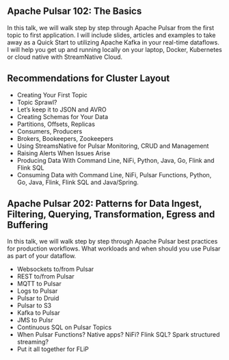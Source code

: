 ## Apache Pulsar 102:  The Basics 

In this talk, we will walk step by step through Apache Pulsar from the first topic to first application.   I will include slides, articles and examples to 
take away as a Quick Start to utilizing Apache Kafka in your real-time dataflows.   I will help you get up and running locally on your laptop, 
Docker, Kubernetes or cloud native with StreamNative Cloud.

## Recommendations for Cluster Layout

* Creating Your First Topic
* Topic Sprawl?
* Let’s keep it to JSON and AVRO
* Creating Schemas for Your Data
* Partitions, Offsets, Replicas
* Consumers, Producers
* Brokers, Bookeepers, Zookeepers
* Using StreamsNative for Pulsar Monitoring, CRUD and Management
* Raising Alerts When Issues Arise
* Producing Data With Command Line, NiFi, Python, Java, Go, Flink and Flink SQL
* Consuming Data with Command Line, NiFi, Pulsar Functions, Python, Go, Java, Flink, Flink SQL and Java/Spring.

## Apache Pulsar 202:  Patterns for Data Ingest, Filtering, Querying, Transformation, Egress and Buffering

In this talk, we will walk step by step through Apache Pulsar best practices for production workflows.   What workloads and when should you use 
Pulsar as part of your dataflow.

* Websockets to/from Pulsar
* REST to/from Pulsar
* MQTT to Pulsar 
* Logs to Pulsar
* Pulsar to Druid
* Pulsar to S3
* Kafka to Pulsar
* JMS to Pulsr
* Continuous SQL on Pulsar Topics
* When Pulsar Functions?   Native apps?   NiFi?   Flink SQL?  Spark structured streaming?
* Put it all together for FLiP

